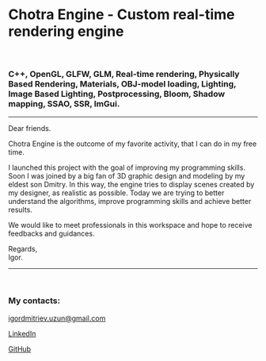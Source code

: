 <h1><strong>Chotra Engine - Custom real-time rendering engine </strong></h1>   
<br>
<h3><strong>
C++, OpenGL, GLFW, GLM, Real-time rendering, Physically Based Rendering, Materials, OBJ-model loading, Lighting, Image Based Lighting, Postprocessing, Bloom, Shadow mapping, SSAO, SSR, ImGui. </strong></h3>
<hr>

<p>Dear friends.</p>

<p>Chotra Engine is the outcome of my favorite activity, that I can do in my free time.</p>

<p>I launched this project with the goal of improving my programming skills. Soon I was joined by a big fan of 3D graphic design and modeling by my eldest son Dmitry. In this way, the engine tries to display scenes created by my designer, as realistic as possible. Today we are trying to better understand the algorithms, improve programming skills and achieve better results.</p>

<p>We would like to meet professionals in this workspace and hope to receive feedbacks and guidances.</p>

<p>Regards, <br>Igor.</p>
<hr>
<br>
<h3><strong>My contacts:</strong></h3>
<p><a href="mailto:igordmitriev@gmail.com">igordmitriev.uzun@gmail.com</a></p>
<p><a href="https://www.linkedin.com/in/igor-uzun">LinkedIn</a></p>
<p><a href="https://www.github.com/Uzunig">GitHub</a></p>


